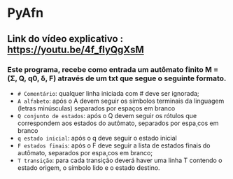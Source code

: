 # PyAfn
## Link do vídeo explicativo : https://youtu.be/4f_fIyQgXsM
### Este programa,  recebe como entrada um autômato finito M = (Σ, Q, q0, δ, F) através de um txt que segue o seguinte formato.
- `# Comentário`: qualquer linha iniciada com # deve ser ignorada;
- `A alfabeto`: após o A devem seguir os símbolos terminais da linguagem (letras minúsculas) separados por
espaços em branco
- `Q conjunto de estados`: após o Q devem seguir os rótulos que correspondem aos estados do autômato,
separados por espa¸cos em branco
- `q estado inicial`: após o q deve seguir o estado inicial
- `F estados finais`: após o F deve seguir a lista de estados finais do autômato, separados por espa¸cos em
branco;
- `T transição`: para cada transição deverá haver uma linha T contendo o estado origem, o símbolo lido e o
estado destino.


